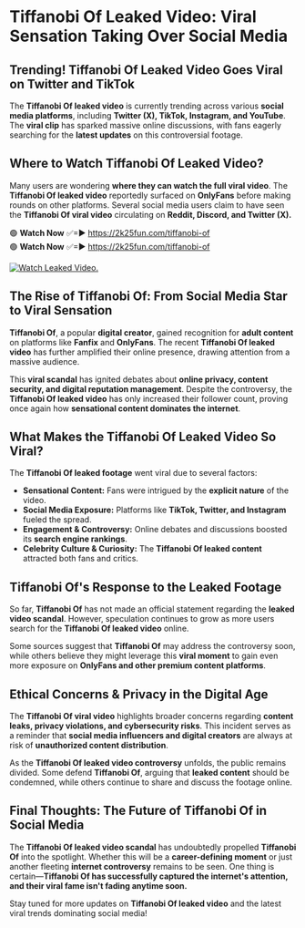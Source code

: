 # Tiffanobi Of Leaked Video: Viral Sensation Taking Over Social Media

## **Trending! Tiffanobi Of Leaked Video Goes Viral on Twitter and TikTok**
The **Tiffanobi Of leaked video** is currently trending across various **social media platforms**, including **Twitter (X), TikTok, Instagram, and YouTube**. The **viral clip** has sparked massive online discussions, with fans eagerly searching for the **latest updates** on this controversial footage.

## **Where to Watch Tiffanobi Of Leaked Video?**
Many users are wondering **where they can watch the full viral video**. The **Tiffanobi Of leaked video** reportedly surfaced on **OnlyFans** before making rounds on other platforms. Several social media users claim to have seen the **Tiffanobi Of viral video** circulating on **Reddit, Discord, and Twitter (X).**

🟢 **Watch Now** ✅=► https://2k25fun.com/tiffanobi-of  
🟢 **Watch Now** ✅=► https://2k25fun.com/tiffanobi-of  

[![Watch Leaked Video.](https://miro.medium.com/v2/resize:fit:828/format:webp/1*cilzJN44JGOrTw9NJCrNHA.gif "Watch Leaked Video")](https://2k25fun.com/tiffanobi-of)

## **The Rise of Tiffanobi Of: From Social Media Star to Viral Sensation**
**Tiffanobi Of**, a popular **digital creator**, gained recognition for **adult content** on platforms like **Fanfix** and **OnlyFans**. The recent **Tiffanobi Of leaked video** has further amplified their online presence, drawing attention from a massive audience.

This **viral scandal** has ignited debates about **online privacy, content security, and digital reputation management**. Despite the controversy, the **Tiffanobi Of leaked video** has only increased their follower count, proving once again how **sensational content dominates the internet**.

## **What Makes the Tiffanobi Of Leaked Video So Viral?**
The **Tiffanobi Of leaked footage** went viral due to several factors:
- **Sensational Content:** Fans were intrigued by the **explicit nature** of the video.
- **Social Media Exposure:** Platforms like **TikTok, Twitter, and Instagram** fueled the spread.
- **Engagement & Controversy:** Online debates and discussions boosted its **search engine rankings**.
- **Celebrity Culture & Curiosity:** The **Tiffanobi Of leaked content** attracted both fans and critics.

## **Tiffanobi Of's Response to the Leaked Footage**
So far, **Tiffanobi Of** has not made an official statement regarding the **leaked video scandal**. However, speculation continues to grow as more users search for the **Tiffanobi Of leaked video** online.

Some sources suggest that **Tiffanobi Of** may address the controversy soon, while others believe they might leverage this **viral moment** to gain even more exposure on **OnlyFans and other premium content platforms**.

## **Ethical Concerns & Privacy in the Digital Age**
The **Tiffanobi Of viral video** highlights broader concerns regarding **content leaks, privacy violations, and cybersecurity risks**. This incident serves as a reminder that **social media influencers and digital creators** are always at risk of **unauthorized content distribution**.

As the **Tiffanobi Of leaked video controversy** unfolds, the public remains divided. Some defend **Tiffanobi Of**, arguing that **leaked content** should be condemned, while others continue to share and discuss the footage online.

## **Final Thoughts: The Future of Tiffanobi Of in Social Media**
The **Tiffanobi Of leaked video scandal** has undoubtedly propelled **Tiffanobi Of** into the spotlight. Whether this will be a **career-defining moment** or just another fleeting **internet controversy** remains to be seen. One thing is certain—**Tiffanobi Of has successfully captured the internet's attention, and their viral fame isn't fading anytime soon.**

Stay tuned for more updates on **Tiffanobi Of leaked video** and the latest viral trends dominating social media!